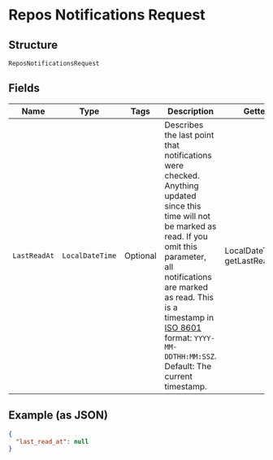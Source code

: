
# Repos Notifications Request

## Structure

`ReposNotificationsRequest`

## Fields

| Name | Type | Tags | Description | Getter | Setter |
|  --- | --- | --- | --- | --- | --- |
| `LastReadAt` | `LocalDateTime` | Optional | Describes the last point that notifications were checked. Anything updated since this time will not be marked as read. If you omit this parameter, all notifications are marked as read. This is a timestamp in [ISO 8601](https://en.wikipedia.org/wiki/ISO_8601) format: `YYYY-MM-DDTHH:MM:SSZ`. Default: The current timestamp. | LocalDateTime getLastReadAt() | setLastReadAt(LocalDateTime lastReadAt) |

## Example (as JSON)

```json
{
  "last_read_at": null
}
```

